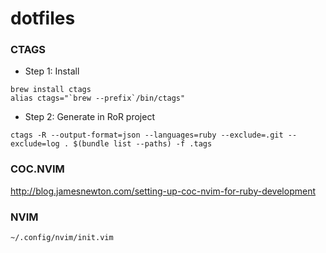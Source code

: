 # dotfiles

### CTAGS

* Step 1: Install
```
brew install ctags
alias ctags="`brew --prefix`/bin/ctags"
```

* Step 2: Generate in RoR project
```
ctags -R --output-format=json --languages=ruby --exclude=.git --exclude=log . $(bundle list --paths) -f .tags
```

### COC.NVIM
http://blog.jamesnewton.com/setting-up-coc-nvim-for-ruby-development

### NVIM
`~/.config/nvim/init.vim`
